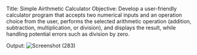 Title: Simple Airthmetic Calculator
Objective: Develop a user-friendly calculator program that accepts two numerical inputs and an operation choice from the user, performs the selected arithmetic operation (addition, subtraction, multiplication, or division), and displays the result, while handling potential errors such as division by zero.

Output:
![Screenshot (283)](https://github.com/user-attachments/assets/f7493f33-eb47-436f-bcfe-5f568321ef7a)
